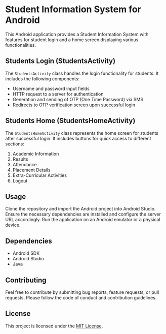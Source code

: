 # Student Information System for Android

This Android application provides a Student Information System with features for student login and a home screen displaying various functionalities.

## Students Login (StudentsActivity)

The `StudentsActivity` class handles the login functionality for students. It includes the following components:

- Username and password input fields
- HTTP request to a server for authentication
- Generation and sending of OTP (One Time Password) via SMS
- Redirects to OTP verification screen upon successful login

## Students Home (StudentsHomeActivity)

The `StudentsHomeActivity` class represents the home screen for students after successful login. It includes buttons for quick access to different sections:

1. Academic Information
2. Results
3. Attendance
4. Placement Details
5. Extra-Curricular Activities
6. Logout

## Usage

Clone the repository and import the Android project into Android Studio. Ensure the necessary dependencies are installed and configure the server URL accordingly. Run the application on an Android emulator or a physical device.

## Dependencies

- Android SDK
- Android Studio
- Java

## Contributing

Feel free to contribute by submitting bug reports, feature requests, or pull requests. Please follow the code of conduct and contribution guidelines.

## License

This project is licensed under the [MIT License](LICENSE).
